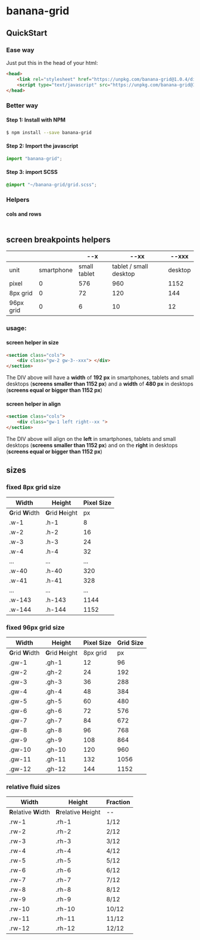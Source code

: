 # banana-grid

## QuickStart
### Ease way
Just put this in the head of your html:
```html
<head>
	<link rel="stylesheet" href="https://unpkg.com/banana-grid@1.0.4/dist/banana-grid.min.css" />
	<script type="text/javascript" src="https://unpkg.com/banana-grid@1.0.4/dist/banana-grid.min.js"></script>
</head>
```

### Better way
#### Step 1:  Install with NPM
```bash
$ npm install --save banana-grid
```
#### Step 2:  Import the javascript
```typescript
import "banana-grid";
```
#### Step 3: import SCSS
```scss
@import "~/banana-grid/grid.scss";
```

### Helpers
#### cols and rows
```html
```


## screen breakpoints helpers
|		|		|	--x	|	--xx	|	--xxx	|
| --- | --- | --- | ---| --- |
|	unit	|	smartphone |	small tablet	|	tablet / small desktop | desktop	|
|	pixel	|	0	|	576	|	960	|	1152	|
|	8px grid	|	0	|	72	|	120	|	144	|
|	96px grid	|	0	|	6	|	10	|	12	|

### usage:
#### screen helper in size
```html
<section class="cols">
    <div class="gw-2 gw-3--xxx"> </div>
</section>
```
The DIV above will have a **width** of **192 px** in smartphones, tablets and small desktops (**screens smaller than 1152 px**) and  a **width** of **480 px** in desktops (**screens equal or bigger than 1152 px**)
#### screen helper in align
```html
<section class="cols">
	<div class="gw-1 left right--xx ">
</section>
```
The DIV above will align on the **left** in smartphones, tablets and small desktops (**screens smaller than 1152 px**) and on the **right** in desktops (**screens equal or bigger than 1152 px**)

## sizes
### fixed 8px grid size
| Width | Height | Pixel Size
|-- | -- | -- | 
| **G**rid **W**idth | **G**rid **H**eight | px |
|	.w-1 |	.h-1	|	8	|
|	.w-2 |	.h-2	|	16	|
|	.w-3 |	.h-3	|	24	|
|	.w-4 |	.h-4	|	32	|
|	... |	...	|	...	|
|	.w-40 |	.h-40	|	320	|
|	.w-41 |	.h-41	|	328	|
|	... |	...	|	...	|
|	.w-143 |	.h-143	|	1144	|
|	.w-144 |	.h-144	|	1152	|

### fixed 96px grid size
| Width | Height | Pixel Size | Grid Size |
|-- | -- | -- | -- |
| **G**rid **W**idth | **G**rid **H**eight | 8px grid  | px |
|	.gw-1 |	.gh-1	|	12	|	96	|
|	.gw-2	|	.gh-2	|	24	|	192	|
|	.gw-3	|	.gh-3	|	36	|	288	|
|	.gw-4	|	.gh-4	|	48	|	384	|
|	.gw-5	|	.gh-5	|	60	|	480	|
|	.gw-6	|	.gh-6	|	72	|	576	|
|	.gw-7	|	.gh-7	|	84	|	672	|
|	.gw-8	|	.gh-8	|	96	|	768	|
|	.gw-9	|	.gh-9	|	108	|	864	|
|	.gw-10	|	.gh-10	|	120	|	960	|
|	.gw-11  |	.gh-11	|	132	|	1056 |
|	.gw-12	|	.gh-12	|	144	|	1152 |

### relative fluid sizes
| Width | Height | Fraction |
|-- | -- | -- | 
| **R**elative **W**idth | **R**relative **H**eight | --  |
|	.rw-1 |	.rh-1	|	1/12	|
|	.rw-2	|	.rh-2	|	2/12	|
|	.rw-3	|	.rh-3	|	3/12	|
|	.rw-4	|	.rh-4	|	4/12	|
|	.rw-5	|	.rh-5	|	5/12	|
|	.rw-6	|	.rh-6	|	6/12	|
|	.rw-7	|	.rh-7	|	7/12	|
|	.rw-8	|	.rh-8	|	8/12	|
|	.rw-9	|	.rh-9	|	8/12	|
|	.rw-10	|	.rh-10	|	10/12	|
|	.rw-11  |	.rh-11	|	11/12	|
|	.rw-12	|	.rh-12	|	12/12	|
